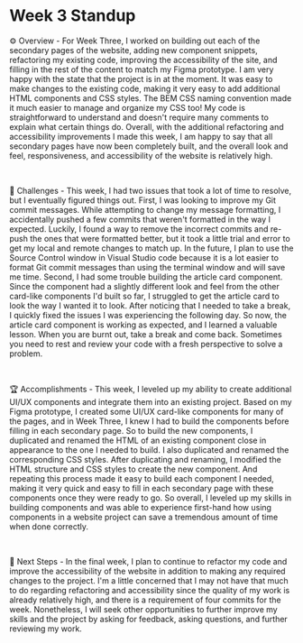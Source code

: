# Week 3 Standup

⚙️ Overview - For Week Three, I worked on building out each of the secondary pages of the website, adding new component snippets, refactoring my existing code, improving the accessibility of the site, and filling in the rest of the content to match my Figma prototype. I am very happy with the state that the project is in at the moment. It was easy to make changes to the existing code, making it very easy to add additional HTML components and CSS styles. The BEM CSS naming convention made it much easier to manage and organize my CSS too! My code is straightforward to understand and doesn't require many comments to explain what certain things do. Overall, with the additional refactoring and accessibility improvements I made this week, I am happy to say that all secondary pages have now been completely built, and the overall look and feel, responsiveness, and accessibility of the website is relatively high.

<br>

🌵 Challenges - This week, I had two issues that took a lot of time to resolve, but I eventually figured things out. First, I was looking to improve my Git commit messages. While attempting to change my message formatting, I accidentally pushed a few commits that weren't formatted in the way I expected. Luckily, I found a way to remove the incorrect commits and re-push the ones that were formatted better, but it took a little trial and error to get my local and remote changes to match up. In the future, I plan to use the Source Control window in Visual Studio code because it is a lot easier to format Git commit messages than using the terminal window and will save me time. Second, I had some trouble building the article card component. Since the component had a slightly different look and feel from the other card-like components I'd built so far, I struggled to get the article card to look the way I wanted it to look. After noticing that I needed to take a break, I quickly fixed the issues I was experiencing the following day. So now, the article card component is working as expected, and I learned a valuable lesson. When you are burnt out, take a break and come back. Sometimes you need to rest and review your code with a fresh perspective to solve a problem.

<br>

🏆 Accomplishments - This week, I leveled up my ability to create additional UI/UX components and integrate them into an existing project. Based on my Figma prototype, I created some UI/UX card-like components for many of the pages, and in Week Three, I knew I had to build the components before filling in each secondary page. So to build the new components, I duplicated and renamed the HTML of an existing component close in appearance to the one I needed to build. I also duplicated and renamed the corresponding CSS styles. After duplicating and renaming, I modified the HTML structure and CSS styles to create the new component. And repeating this process made it easy to build each component I needed, making it very quick and easy to fill in each secondary page with these components once they were ready to go. So overall, I leveled up my skills in building components and was able to experience first-hand how using components in a website project can save a tremendous amount of time when done correctly.

<br>

🔮 Next Steps - In the final week, I plan to continue to refactor my code and improve the accessibility of the website in addition to making any required changes to the project. I'm a little concerned that I may not have that much to do regarding refactoring and accessibility since the quality of my work is already relatively high, and there is a requirement of four commits for the week. Nonetheless, I will seek other opportunities to further improve my skills and the project by asking for feedback, asking questions, and further reviewing my work.

<br>

